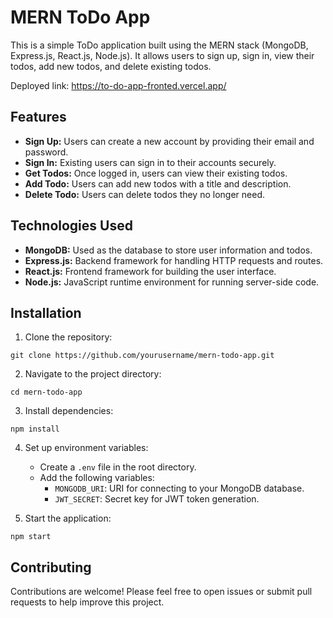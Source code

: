 # MERN ToDo App

This is a simple ToDo application built using the MERN stack (MongoDB, Express.js, React.js, Node.js). It allows users to sign up, sign in, view their todos, add new todos, and delete existing todos.

Deployed link: https://to-do-app-fronted.vercel.app/

## Features

- **Sign Up:** Users can create a new account by providing their email and password.
- **Sign In:** Existing users can sign in to their accounts securely.
- **Get Todos:** Once logged in, users can view their existing todos.
- **Add Todo:** Users can add new todos with a title and description.
- **Delete Todo:** Users can delete todos they no longer need.

## Technologies Used

- **MongoDB:** Used as the database to store user information and todos.
- **Express.js:** Backend framework for handling HTTP requests and routes.
- **React.js:** Frontend framework for building the user interface.
- **Node.js:** JavaScript runtime environment for running server-side code.

## Installation

1. Clone the repository:

`git clone https://github.com/yourusername/mern-todo-app.git`


2. Navigate to the project directory:

`cd mern-todo-app`

3. Install dependencies:

`npm install`

4. Set up environment variables:
    - Create a `.env` file in the root directory.
    - Add the following variables:
        - `MONGODB_URI`: URI for connecting to your MongoDB database.
        - `JWT_SECRET`: Secret key for JWT token generation.

5. Start the application:

`npm start`

## Contributing

Contributions are welcome! Please feel free to open issues or submit pull requests to help improve this project.
